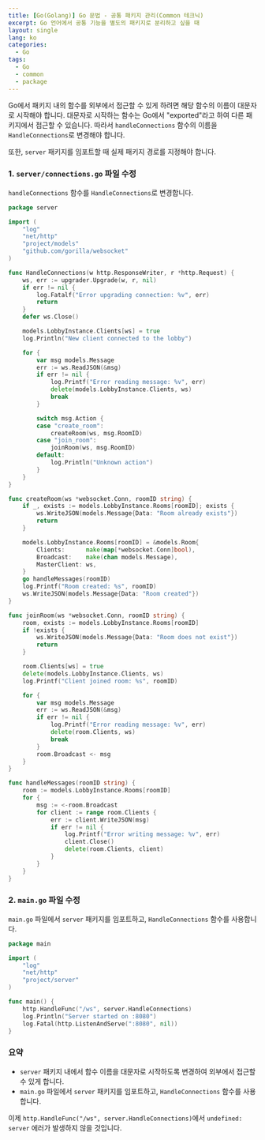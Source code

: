 ```yaml
---
title: [Go(Golang)] Go 문법 - 공통 패키지 관리(Common 테크닉)
excerpt: Go 언어에서 공통 기능을 별도의 패키지로 분리하고 싶을 때
layout: single
lang: ko
categories:
  - Go
tags:
  - Go
  - common
  - package
---
```



Go에서 패키지 내의 함수를 외부에서 접근할 수 있게 하려면 해당 함수의 이름이 대문자로 시작해야 합니다. 대문자로 시작하는 함수는 Go에서 "exported"라고 하여 다른 패키지에서 접근할 수 있습니다. 따라서 `handleConnections` 함수의 이름을 `HandleConnections`로 변경해야 합니다.

또한, `server` 패키지를 임포트할 때 실제 패키지 경로를 지정해야 합니다.

### 1. `server/connections.go` 파일 수정

`handleConnections` 함수를 `HandleConnections`로 변경합니다.

```go
package server

import (
    "log"
    "net/http"
    "project/models"
    "github.com/gorilla/websocket"
)

func HandleConnections(w http.ResponseWriter, r *http.Request) {
    ws, err := upgrader.Upgrade(w, r, nil)
    if err != nil {
        log.Fatalf("Error upgrading connection: %v", err)
        return
    }
    defer ws.Close()

    models.LobbyInstance.Clients[ws] = true
    log.Println("New client connected to the lobby")

    for {
        var msg models.Message
        err := ws.ReadJSON(&msg)
        if err != nil {
            log.Printf("Error reading message: %v", err)
            delete(models.LobbyInstance.Clients, ws)
            break
        }

        switch msg.Action {
        case "create_room":
            createRoom(ws, msg.RoomID)
        case "join_room":
            joinRoom(ws, msg.RoomID)
        default:
            log.Println("Unknown action")
        }
    }
}

func createRoom(ws *websocket.Conn, roomID string) {
    if _, exists := models.LobbyInstance.Rooms[roomID]; exists {
        ws.WriteJSON(models.Message{Data: "Room already exists"})
        return
    }

    models.LobbyInstance.Rooms[roomID] = &models.Room{
        Clients:      make(map[*websocket.Conn]bool),
        Broadcast:    make(chan models.Message),
        MasterClient: ws,
    }
    go handleMessages(roomID)
    log.Printf("Room created: %s", roomID)
    ws.WriteJSON(models.Message{Data: "Room created"})
}

func joinRoom(ws *websocket.Conn, roomID string) {
    room, exists := models.LobbyInstance.Rooms[roomID]
    if !exists {
        ws.WriteJSON(models.Message{Data: "Room does not exist"})
        return
    }

    room.Clients[ws] = true
    delete(models.LobbyInstance.Clients, ws)
    log.Printf("Client joined room: %s", roomID)

    for {
        var msg models.Message
        err := ws.ReadJSON(&msg)
        if err != nil {
            log.Printf("Error reading message: %v", err)
            delete(room.Clients, ws)
            break
        }
        room.Broadcast <- msg
    }
}

func handleMessages(roomID string) {
    room := models.LobbyInstance.Rooms[roomID]
    for {
        msg := <-room.Broadcast
        for client := range room.Clients {
            err := client.WriteJSON(msg)
            if err != nil {
                log.Printf("Error writing message: %v", err)
                client.Close()
                delete(room.Clients, client)
            }
        }
    }
}
```

### 2. `main.go` 파일 수정

`main.go` 파일에서 `server` 패키지를 임포트하고, `HandleConnections` 함수를 사용합니다.

```go
package main

import (
    "log"
    "net/http"
    "project/server"
)

func main() {
    http.HandleFunc("/ws", server.HandleConnections)
    log.Println("Server started on :8080")
    log.Fatal(http.ListenAndServe(":8080", nil))
}
```

### 요약

- `server` 패키지 내에서 함수 이름을 대문자로 시작하도록 변경하여 외부에서 접근할 수 있게 합니다.
- `main.go` 파일에서 `server` 패키지를 임포트하고, `HandleConnections` 함수를 사용합니다.

이제 `http.HandleFunc("/ws", server.HandleConnections)`에서 `undefined: server` 에러가 발생하지 않을 것입니다.